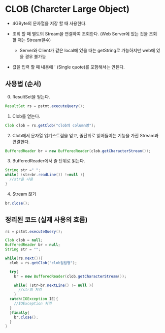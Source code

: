 # CLOB (Charcter Large Object)

* 4GByte의 문자열을 저장 할 때 사용한다.

* 조회 할 때 별도의 Stream을 연결하여 조회한다. (Web Server에 있는 것을 조회할 때는 Stream필수)

  * Server와 Client가 같은 local에 있을 때는 getString로 가능하지만 web에 있을 경우 불가능

* 값을 입력 할 때 내용에 ' (Single quote)를 포함해서는 안된다.

## 사용법 (순서)

0. ResultSet을 얻는다.
```java
ResultSet rs = pstmt.executeQuery();
```

1. Clob를 얻는다.
```java
Clob clob = rs.getClob("clob의 column명");
```

2. Clob에서 문자열 읽기스트림을 얻고, 줄단위로 읽어들이는 기능을 가진 Stream과 연결한다.
```java
BufferedReader br = new BufferedReader(clob.getCharacterStream());
```

3. BufferedReader에서 줄 단위로 읽는다.
```java
String str =" ";
while( (str=br.readLine()) !=null ){
  //str을 사용
}
```

4. Stream 끊기
```java
br.close();
```

## 정리된 코드 (실제 사용의 흐름)

```java
rs = pstmt.executeQuery();

Clob clob = null;
BufferedReader br = null;
String str = "";

while(rs.next()){
  clob = rs.getClob("clob컬럼명");

  try{
    br = new BufferedReader(clob.getCharacterStream());

    while( (str=br.nextLine() != null ){
      //str의 처리
    }
  catch(IOException IE){
    //IOException 처리
  } 
  }finally{
    br.close();
  }
}
```